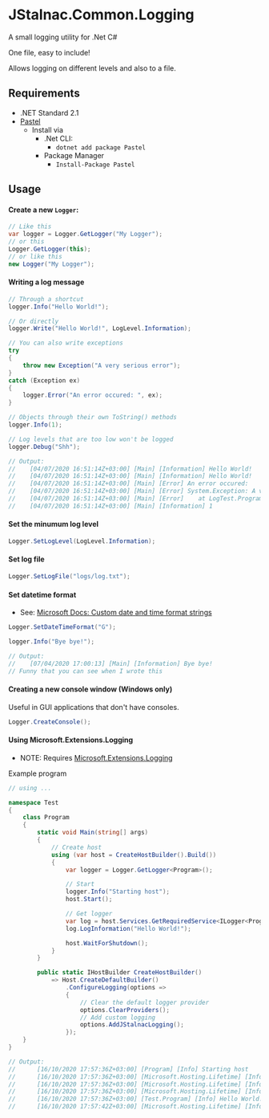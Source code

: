 # JStalnac.Common.Logging
A small logging utility for .Net C#

One file, easy to include!

Allows logging on different levels and also to a file.

## Requirements
 - .NET Standard 2.1
 - [Pastel](https://www.nuget.org/packages/Pastel)
    - Install via 
        - .Net CLI:
            - `dotnet add package Pastel`
        - Package Manager
            - `Install-Package Pastel`

## Usage
#### Create a new `Logger`:
```cs
// Like this
var logger = Logger.GetLogger("My Logger");
// or this
Logger.GetLogger(this);
// or like this
new Logger("My Logger");
```

#### Writing a log message
```cs
// Through a shortcut
logger.Info("Hello World!");

// Or directly
logger.Write("Hello World!", LogLevel.Information);

// You can also write exceptions
try
{
    throw new Exception("A very serious error");
}
catch (Exception ex)
{
    logger.Error("An error occured: ", ex);
}

// Objects through their own ToString() methods
logger.Info(1);

// Log levels that are too low won't be logged
logger.Debug("Shh");

// Output:
//    [04/07/2020 16:51:14Z+03:00] [Main] [Information] Hello World!
//    [04/07/2020 16:51:14Z+03:00] [Main] [Information] Hello World!
//    [04/07/2020 16:51:14Z+03:00] [Main] [Error] An error occured:
//    [04/07/2020 16:51:14Z+03:00] [Main] [Error] System.Exception: A very serious error
//    [04/07/2020 16:51:14Z+03:00] [Main] [Error]    at LogTest.Program.Main(String[] args) in ...
//    [04/07/2020 16:51:14Z+03:00] [Main] [Information] 1
```

#### Set the minumum log level
```cs
Logger.SetLogLevel(LogLevel.Information);
```

#### Set log file
```cs
Logger.SetLogFile("logs/log.txt");
```

#### Set datetime format
- See: [Microsoft Docs: Custom date and time format strings](https://docs.microsoft.com/en-us/dotnet/standard/base-types/custom-date-and-time-format-strings)
```cs
Logger.SetDateTimeFormat("G");

logger.Info("Bye bye!");

// Output:
//    [07/04/2020 17:00:13] [Main] [Information] Bye bye!
// Funny that you can see when I wrote this
```

#### Creating a new console window (Windows only)
Useful in GUI applications that don't have consoles.
```cs
Logger.CreateConsole();
```

#### Using Microsoft.Extensions.Logging
 - NOTE: Requires [Microsoft.Extensions.Logging](https://www.nuget.org/packages/Microsoft.Extensions.Logging)

Example program
```cs
// using ...

namespace Test
{
    class Program
    {
        static void Main(string[] args)
        {
            // Create host
            using (var host = CreateHostBuilder().Build())
            {
                var logger = Logger.GetLogger<Program>();

                // Start
                logger.Info("Starting host");
                host.Start();

                // Get logger
                var log = host.Services.GetRequiredService<ILogger<Program>>();
                log.LogInformation("Hello World!");

                host.WaitForShutdown();
            }
        }

        public static IHostBuilder CreateHostBuilder()
            => Host.CreateDefaultBuilder()
                .ConfigureLogging(options =>
                {
                    // Clear the default logger provider
                    options.ClearProviders();
                    // Add custom logging
                    options.AddJStalnacLogging();
                });
    }
}

// Output:
//      [16/10/2020 17:57:36Z+03:00] [Program] [Info] Starting host
//      [16/10/2020 17:57:36Z+03:00] [Microsoft.Hosting.Lifetime] [Info] Application started. Press Ctrl+C to shut down.
//      [16/10/2020 17:57:36Z+03:00] [Microsoft.Hosting.Lifetime] [Info] Hosting environment: Production
//      [16/10/2020 17:57:36Z+03:00] [Microsoft.Hosting.Lifetime] [Info] Content root path: ...
//      [16/10/2020 17:57:36Z+03:00] [Test.Program] [Info] Hello World!
//      [16/10/2020 17:57:42Z+03:00] [Microsoft.Hosting.Lifetime] [Info] Application is shutting down...
```
